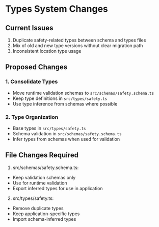 
# Types System Changes

## Current Issues
1. Duplicate safety-related types between schema and types files
2. Mix of old and new type versions without clear migration path
3. Inconsistent location type usage

## Proposed Changes

### 1. Consolidate Types
- Move runtime validation schemas to `src/schemas/safety.schema.ts`
- Keep type definitions in `src/types/safety.ts`
- Use type inference from schemas where possible

### 2. Type Organization
- Base types in `src/types/safety.ts`
- Schema validation in `src/schemas/safety.schema.ts`
- Infer types from schemas when used for validation

## File Changes Required

1. src/schemas/safety.schema.ts:
- Keep validation schemas only
- Use for runtime validation
- Export inferred types for use in application

2. src/types/safety.ts:
- Remove duplicate types
- Keep application-specific types
- Import schema-inferred types

